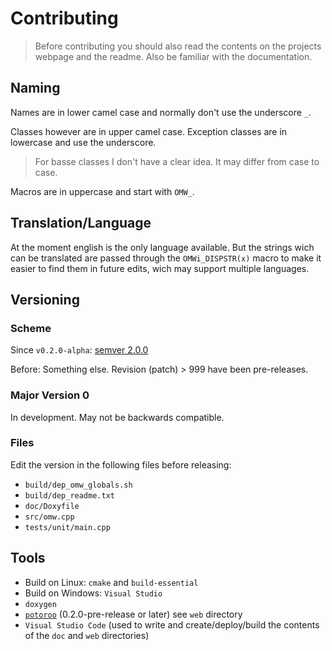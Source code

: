# Contributing

> Before contributing you should also read the contents on the projects webpage and the readme. Also be familiar with the documentation.



## Naming
Names are in lower camel case and normally don't use the underscore `_`.

Classes however are in upper camel case. Exception classes are in lowercase and use the underscore.
> For basse classes I don't have a clear idea. It may differ from case to case.

Macros are in uppercase and start with `OMW_`.



## Translation/Language
At the moment english is the only language available. But the strings wich can be
translated are passed through the `OMWi_DISPSTR(x)` macro to make it easier to find them
in future edits, wich may support multiple languages.



## Versioning
### Scheme
Since `v0.2.0-alpha`: [semver 2.0.0](https://semver.org/)

Before: Something else. Revision (patch) > 999 have been pre-releases.

### Major Version 0
In development. May not be backwards compatible.

### Files
Edit the version in the following files before releasing:
- `build/dep_omw_globals.sh`
- `build/dep_readme.txt`
- `doc/Doxyfile`
- `src/omw.cpp`
- `tests/unit/main.cpp`



## Tools
- Build on Linux: `cmake` and `build-essential`
- Build on Windows: `Visual Studio`
- `doxygen`
- [`potoroo`](https://github.com/oblaser/potoroo) (0.2.0-pre-release or later) see `web` directory
- `Visual Studio Code` (used to write and create/deploy/build the contents of the `doc` and `web` directories)
